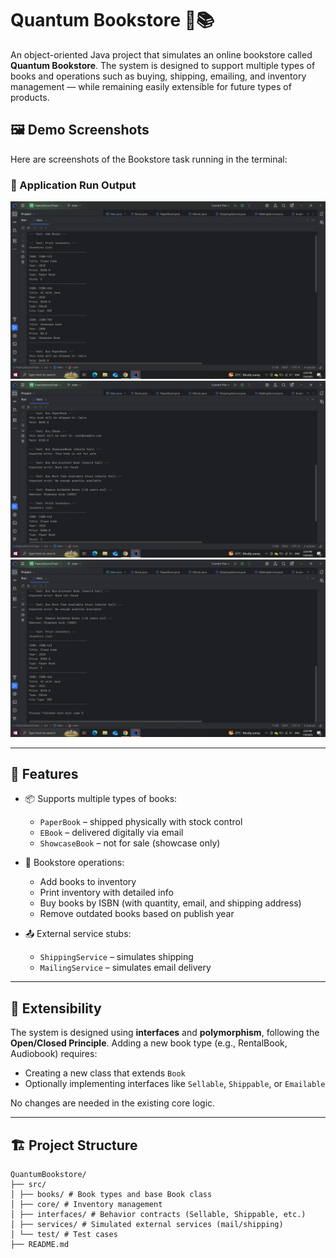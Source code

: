 # Quantum Bookstore 🧠📚

An object-oriented Java project that simulates an online bookstore called **Quantum Bookstore**. The system is designed to support multiple types of books and operations such as buying, shipping, emailing, and inventory management — while remaining easily extensible for future types of products.

## 🖼️ Demo Screenshots

Here are screenshots of the Bookstore task running in the terminal:

### 🧪 Application Run Output

![Inventory Output](Screenshot1.png)
![Purchase Output & Outdated Book Removal](Screenshot2.png)
![Inventory Output After Removal](Screenshot3.png)

---

## 🚀 Features

- 📦 Supports multiple types of books:
  - `PaperBook` – shipped physically with stock control
  - `EBook` – delivered digitally via email
  - `ShowcaseBook` – not for sale (showcase only)

- 🛒 Bookstore operations:
  - Add books to inventory
  - Print inventory with detailed info
  - Buy books by ISBN (with quantity, email, and shipping address)
  - Remove outdated books based on publish year

- 📤 External service stubs:
  - `ShippingService` – simulates shipping
  - `MailingService` – simulates email delivery

---

## 🧩 Extensibility

The system is designed using **interfaces** and **polymorphism**, following the **Open/Closed Principle**. Adding a new book type (e.g., RentalBook, Audiobook) requires:
- Creating a new class that extends `Book`
- Optionally implementing interfaces like `Sellable`, `Shippable`, or `Emailable`

No changes are needed in the existing core logic.

---

## 🏗️ Project Structure
```
QuantumBookstore/
├── src/
│ ├── books/ # Book types and base Book class
│ ├── core/ # Inventory management
│ ├── interfaces/ # Behavior contracts (Sellable, Shippable, etc.)
│ ├── services/ # Simulated external services (mail/shipping)
│ └── test/ # Test cases
├── README.md
```
